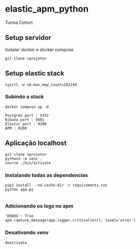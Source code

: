 # elastic_apm_python
Turma Cohort

## Setup servidor 
Instalar docker e docker compose

```
git clone <projeto>
```
## Setup elastic stack

```
sysctl -w vm.max_map_count=262144
```

### Subindo a stack 

```
docker compose up -d
```
```
Postgres port : 5432
Kibana port : 5601
Elastic port : 9200
APM : 8200
```
## Aplicação localhost

```
git clone <projeto>
python3 -m venv .
source ./bin/activate
```

### Instalando todas as dependencias 

```
pip3 install --no-cache-dir -r requirements.txt
python app.py


```

### Adicionando os logs no apm

```
'DEBUG': True
apm.capture_message(app.logger.critical(err), level='error')
```

### Desativando venv
```
deactivate
```